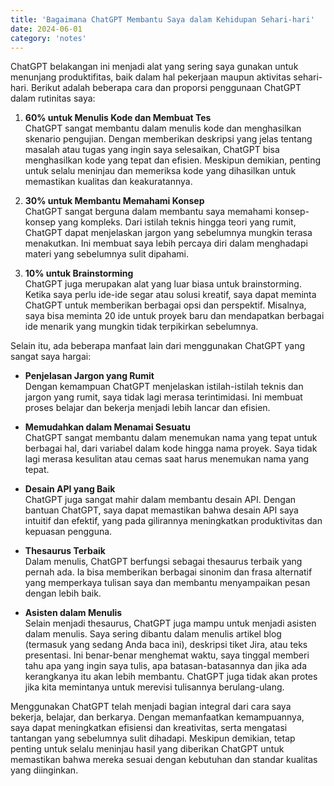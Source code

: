 ```yaml
---
title: 'Bagaimana ChatGPT Membantu Saya dalam Kehidupan Sehari-hari'
date: 2024-06-01
category: 'notes'
---
```


ChatGPT belakangan ini menjadi alat yang sering saya gunakan untuk menunjang produktifitas, baik dalam hal pekerjaan maupun aktivitas sehari-hari. Berikut adalah beberapa cara dan proporsi penggunaan ChatGPT dalam rutinitas saya:

1. **60% untuk Menulis Kode dan Membuat Tes**  
   ChatGPT sangat membantu dalam menulis kode dan menghasilkan skenario pengujian. Dengan memberikan deskripsi yang jelas tentang masalah atau tugas yang ingin saya selesaikan, ChatGPT bisa menghasilkan kode yang tepat dan efisien. Meskipun demikian, penting untuk selalu meninjau dan memeriksa kode yang dihasilkan untuk memastikan kualitas dan keakuratannya.

2. **30% untuk Membantu Memahami Konsep**  
   ChatGPT sangat berguna dalam membantu saya memahami konsep-konsep yang kompleks. Dari istilah teknis hingga teori yang rumit, ChatGPT dapat menjelaskan jargon yang sebelumnya mungkin terasa menakutkan. Ini membuat saya lebih percaya diri dalam menghadapi materi yang sebelumnya sulit dipahami.

3. **10% untuk Brainstorming**  
   ChatGPT juga merupakan alat yang luar biasa untuk brainstorming. Ketika saya perlu ide-ide segar atau solusi kreatif, saya dapat meminta ChatGPT untuk memberikan berbagai opsi dan perspektif. Misalnya, saya bisa meminta 20 ide untuk proyek baru dan mendapatkan berbagai ide menarik yang mungkin tidak terpikirkan sebelumnya.

Selain itu, ada beberapa manfaat lain dari menggunakan ChatGPT yang sangat saya hargai:

- **Penjelasan Jargon yang Rumit**  
  Dengan kemampuan ChatGPT menjelaskan istilah-istilah teknis dan jargon yang rumit, saya tidak lagi merasa terintimidasi. Ini membuat proses belajar dan bekerja menjadi lebih lancar dan efisien.

- **Memudahkan dalam Menamai Sesuatu**  
  ChatGPT sangat membantu dalam menemukan nama yang tepat untuk berbagai hal, dari variabel dalam kode hingga nama proyek. Saya tidak lagi merasa kesulitan atau cemas saat harus menemukan nama yang tepat.

- **Desain API yang Baik**  
  ChatGPT juga sangat mahir dalam membantu desain API. Dengan bantuan ChatGPT, saya dapat memastikan bahwa desain API saya intuitif dan efektif, yang pada gilirannya meningkatkan produktivitas dan kepuasan pengguna.

- **Thesaurus Terbaik**  
  Dalam menulis, ChatGPT berfungsi sebagai thesaurus terbaik yang pernah ada. Ia bisa memberikan berbagai sinonim dan frasa alternatif yang memperkaya tulisan saya dan membantu menyampaikan pesan dengan lebih baik.

- **Asisten dalam Menulis**  
  Selain menjadi thesaurus, ChatGPT juga mampu untuk menjadi asisten dalam menulis. Saya sering dibantu dalam menulis artikel blog (termasuk yang sedang Anda baca ini), deskripsi tiket Jira, atau teks presentasi. Ini benar-benar menghemat waktu, saya tinggal memberi tahu apa yang ingin saya tulis, apa batasan-batasannya dan jika ada kerangkanya itu akan lebih membantu. ChatGPT juga tidak akan protes jika kita memintanya untuk merevisi tulisannya berulang-ulang.

Menggunakan ChatGPT telah menjadi bagian integral dari cara saya bekerja, belajar, dan berkarya. Dengan memanfaatkan kemampuannya, saya dapat meningkatkan efisiensi dan kreativitas, serta mengatasi tantangan yang sebelumnya sulit dihadapi. Meskipun demikian, tetap penting untuk selalu meninjau hasil yang diberikan ChatGPT untuk memastikan bahwa mereka sesuai dengan kebutuhan dan standar kualitas yang diinginkan.